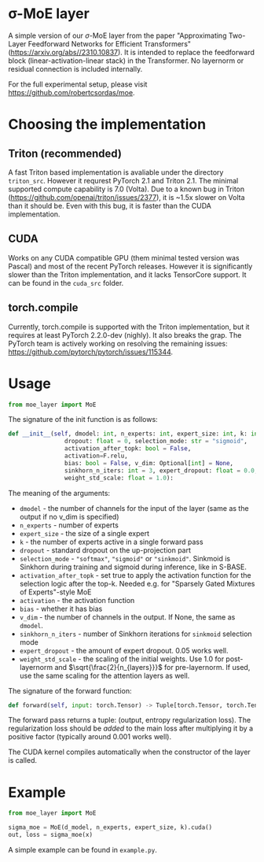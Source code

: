 # σ-MoE layer

A simple version of our $\sigma$-MoE layer from the paper "Approximating Two-Layer Feedforward Networks for Efficient Transformers" (https://arxiv.org/abs//2310.10837). It is intended to replace the feedforward block (linear-activation-linear stack) in the Transformer. No layernorm or residual connection is included internally.

For the full experimental setup, please visit https://github.com/robertcsordas/moe.

# Choosing the implementation

## Triton (recommended)

A fast Triton based implementation is avaliable under the directory `triton_src`. However it requrest PyTorch 2.1 and Triton 2.1. The minimal supported compute capability is 7.0 (Volta). Due to a known bug in Triton (https://github.com/openai/triton/issues/2377), it is ~1.5x slower on Volta than it should be. Even with this bug, it is faster than the CUDA implementation.

## CUDA

Works on any CUDA compatible GPU (them minimal tested version was Pascal) and most of the recent PyTorch releases. However it is significantly slower than the Triton implementation, and it lacks TensorCore support. It can be found in the `cuda_src` folder.

## torch.compile

Currently, torch.compile is supported with the Triton implementation, but it requires at least PyTorch 2.2.0-dev (nighly). It also breaks the grap. The PyTorch team is actively working on resolving the remaining issues: https://github.com/pytorch/pytorch/issues/115344.

# Usage

```python
from moe_layer import MoE
```

The signature of the init function is as follows:
```python
def __init__(self, dmodel: int, n_experts: int, expert_size: int, k: int,
                dropout: float = 0, selection_mode: str = "sigmoid",
                activation_after_topk: bool = False,
                activation=F.relu,
                bias: bool = False, v_dim: Optional[int] = None,
                sinkhorn_n_iters: int = 3, expert_dropout: float = 0.0,
                weight_std_scale: float = 1.0):
```

The meaning of the arguments:
- `dmodel` - the number of channels for the input of the layer (same as the output if no v_dim is specified)
- `n_experts` - number of experts
- `expert_size` - the size of a single expert
- `k` - the number of experts active in a single forward pass
- `dropout` - standard dropout on the up-projection part
- `selection_mode` - `"softmax"`, `"sigmoid"` or `"sinkmoid"`. Sinkmoid is Sinkhorn during training and sigmoid during inference, like in S-BASE.
- `activation_after_topk` - set true to apply the activation function for the selection logic after the top-k. Needed e.g. for "Sparsely Gated Mixtures of Experts"-style MoE
- `activation` - the activation function
- `bias` - whether it has bias
- `v_dim` - the number of channels in the output. If None, the same as `dmodel`.
- `sinkhorn_n_iters` - number of Sinkhorn iterations for `sinkmoid` selection mode
- `expert_dropout` - the amount of expert dropout. 0.05 works well.
- `weight_std_scale` - the scaling of the initial weights. Use 1.0 for post-layernorm and $\sqrt{\frac{2}{n_{layers}}}$ for pre-layernorm. If used, use the same scaling for the attention layers as well.


The signature of the forward function:
```python
def forward(self, input: torch.Tensor) -> Tuple[torch.Tensor, torch.Tensor]
```
The forward pass returns a tuple: (output, entropy regularization loss). The regularization loss should be _added_ to the main loss after multiplying it by a positive factor (typically around 0.001 works well).


The CUDA kernel compiles automatically when the constructor of the layer is called.

# Example

```python
from moe_layer import MoE

sigma_moe = MoE(d_model, n_experts, expert_size, k).cuda()
out, loss = sigma_moe(x)
```

A simple example can be found in `example.py`.
